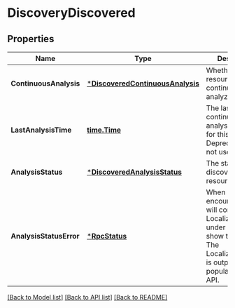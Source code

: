 # DiscoveryDiscovered

## Properties
Name | Type | Description | Notes
------------ | ------------- | ------------- | -------------
**ContinuousAnalysis** | [***DiscoveredContinuousAnalysis**](DiscoveredContinuousAnalysis.md) | Whether the resource is continuously analyzed. | [optional] [default to null]
**LastAnalysisTime** | [**time.Time**](time.Time.md) | The last time continuous analysis was done for this resource. Deprecated, do not use. | [optional] [default to null]
**AnalysisStatus** | [***DiscoveredAnalysisStatus**](DiscoveredAnalysisStatus.md) | The status of discovery for the resource. | [optional] [default to null]
**AnalysisStatusError** | [***RpcStatus**](rpcStatus.md) | When an error is encountered this will contain a LocalizedMessage under details to show to the user. The LocalizedMessage is output only and populated by the API. | [optional] [default to null]

[[Back to Model list]](../README.md#documentation-for-models) [[Back to API list]](../README.md#documentation-for-api-endpoints) [[Back to README]](../README.md)


